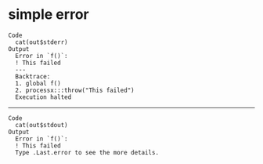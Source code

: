 # simple error

    Code
      cat(out$stderr)
    Output
      Error in `f()`:
      ! This failed
      ---
      Backtrace:
      1. global f()
      2. processx:::throw("This failed")
      Execution halted

---

    Code
      cat(out$stdout)
    Output
      Error in `f()`:
      ! This failed
      Type .Last.error to see the more details.

